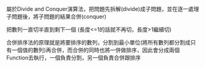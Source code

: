 屬於Divide and Conquer演算法，把問題先拆解(divide)成子問題，並在逐一處理子問題後，將子問題的結果合併(conquer)

把數列一直切半直到剩下一個 (長度<=1的話就不再切，長度>1繼續切)

合併排序法的原理就是將要排序的數列，分割到最小單位(將所有數列都分割成只有一個值的數列)再合併，而合併的同時也將一併做排序，因此會分成兩個Function去執行，一個負責分割，另一個負責合併跟排序
